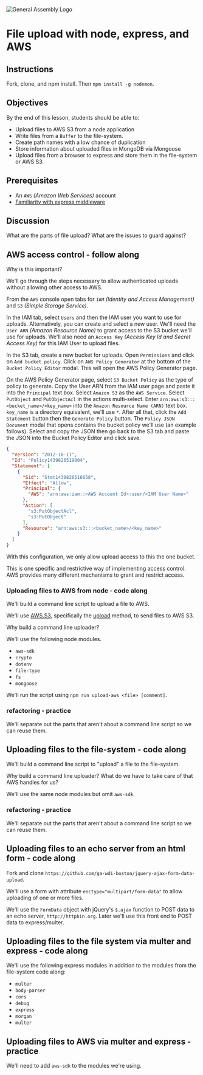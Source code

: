 ![General Assembly Logo](http://i.imgur.com/ke8USTq.png)

# File upload with node, express, and AWS

## Instructions

Fork, clone, and npm install.  Then `npm install -g nodemon`.

## Objectives

By the end of this lesson, students should be able to:

- Upload files to AWS S3 from a node application
- Write files from a `Buffer` to the file-system.
- Create path names with a low chance of duplication
- Store information about uploaded files in MongoDB via Mongoose
- Upload files from a browser to express and store them in the file-system or AWS S3.

## Prerequisites

- An `AWS` _(Amazon Web Services)_ account
- [Familiarity with express middleware](https://github.com/ga-wdi-boston/express-standard-middleware)

## Discussion

What are the parts of file upload?  What are the issues to guard against?

## AWS access control - follow along

Why is this important?

We'll go through the steps necessary to allow authenticated uploads without allowing other access to AWS.

From the `AWS` console open tabs for `IAM` _(Identity and Access Management)_ and `S3` _(Simple Storage Service)_.

In the IAM tab, select `Users` and then the IAM user you want to use for uploads.  Alternatively, you can create and select a new user.  We'll need the `User ARN` _(Amazon Resource Name)_ to grant access to the S3 bucket we'll use for uploads.  We'll also need an `Access Key` _(Access Key Id and Secret Access Key)_ for this IAM User to upload files.

In the S3 tab, create a new bucket for uploads.  Open `Permissions` and click on `Add bucket policy`.  Click on `AWS Policy Generator` at the bottom of the `Bucket Policy Editor` modal.  This will open the AWS Policy Generator page.

On the AWS Policy Generator page, select `S3 Bucket Policy` as the type of policy to generate.  Copy the User ARN from the IAM user page and paste it into the `Principal` text box.  Select `Amazon S3` as the `AWS Service`.  Select `PutObject` and `PutObjectAcl` in the actions multi-select.  Enter `arn:aws:s3:::<bucket_name>/<key_name>` into the `Amazon Resource Name (ARN)` text box. `key_name` is a directory equivalent, we'll use `*`. After all that, click the `Add Statement` button then the `Generate Policy` button.  The `Policy JSON Document` modal that opens contains the bucket policy we'll use (an example follows). Select and copy the JSON then go back to the S3 tab and paste the JSON into the Bucket Policy Editor and click save.

```json
{
  "Version": "2012-10-17",
  "Id": "Policy1439826519004",
  "Statement": [
    {
      "Sid": "Stmt1439826516658",
      "Effect": "Allow",
      "Principal": {
        "AWS": "arn:aws:iam::<AWS Account Id>:user/<IAM User Name>"
      },
      "Action": [
        "s3:PutObjectAcl",
        "s3:PutObject"
      ],
      "Resource": "arn:aws:s3:::<bucket_name>/<key_name>"
    }
  ]
}
```

With this configuration, we only allow upload access to this the one bucket.

This is one specific and restrictive way of implementing access control.  AWS provides many different mechanisms to grant and restrict access.

### Uploading files to AWS from node - code along

We'll build a command line script to upload a file to AWS.

We'll use [AWS.S3](http://docs.aws.amazon.com/AWSJavaScriptSDK/latest/AWS/S3.html), specifically the [upload](http://docs.aws.amazon.com/AWSJavaScriptSDK/latest/AWS/S3.html#upload-property) method, to send files to AWS S3.

Why build a command line uploader?

We'll use the following node modules.

- `aws-sdk`
- `crypto`
- `dotenv`
- `file-type`
- `fs`
- `mongoose`

We'll run the script using `npm run upload-aws <file> [comment]`.

### refactoring - practice

We'll separate out the parts that aren't about a command line script so we can reuse them.

## Uploading files to the file-system - code along

We'll build a command line script to "upload" a file to the file-system.

Why build a command line uploader?  What do we have to take care of that AWS handles for us?

We'll use the same node modules but omit `aws-sdk`.

### refactoring - practice

We'll separate out the parts that aren't about a command line script so we can reuse them.

## Uploading files to an echo server from an html form - code along

Fork and clone `https://github.com/ga-wdi-boston/jquery-ajax-form-data-upload`.

We'll use a form with attribute `enctype="multipart/form-data"` to allow uploading of one or more files.

We'll use the `FormData` object with jQuery's `$.ajax` function to POST data to an echo server, `http://httpbin.org`.  Later we'll use this front end to POST data to express/multer.

## Uploading files to the file system via multer and express - code along

We'll use the following express modules in addition to the modules from the file-system code along:

- `multer`
- `body-parser`
- `cors`
- `debug`
- `express`
- `morgan`
- `multer`


## Uploading files to AWS via multer and express - practice

We'll need to add `aws-sdk` to the modules we're using.
